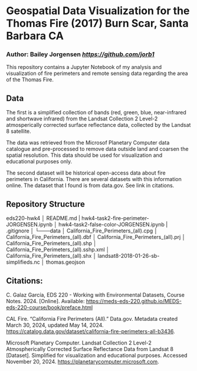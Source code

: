 # Geospatial Data Visualization for the Thomas Fire (2017) Burn Scar, Santa Barbara CA
### Author: Bailey Jorgensen *https://github.com/jorb1*

This repository contains a Jupyter Notebook of my analysis and visualization of fire perimeters and remote sensing data regarding the area of the Thomas Fire. 

## Data
The first is a simplified collection of bands (red, green, blue, near-infrared and shortwave infrared) from the Landsat Collection 2 Level-2 atmosperically corrected surface reflectance data, collected by the Landsat 8 satellite.

The data was retrieved from the Microsof Planetary Computer data catalogue and pre-processed to remove data outside land and coarsen the spatial resolution. This data should be used for visualization and educational purposes only.

The second dataset will be historical open-access data about fire perimeters in California. There are several datasets with this information online. The dataset that I found is from data.gov. See link in citations.

## Repository Structure

eds220-hwk4
│   README.md
|   hwk4-task2-fire-perimeter-JORGENSEN.ipynb
│   hwk4-task2-false-color-JORGENSEN.ipynb
|   .gitignore
│
└───data
    │   California_Fire_Perimeters_(all).cpg
    │   California_Fire_Perimeters_(all).dbf
    │   California_Fire_Perimeters_(all).prj
    │   California_Fire_Perimeters_(all).shp
    │   California_Fire_Perimeters_(all).sshp.xml
    │   California_Fire_Perimeters_(all).shx
    │   landsat8-2018-01-26-sb-simplifieds.nc
    │   thomas.geojson

## Citations:

C. Galaz García, EDS 220 - Working with Environmental Datasets, Course Notes. 2024. [Online]. Available: https://meds-eds-220.github.io/MEDS-eds-220-course/book/preface.html

CAL Fire. “California Fire Perimeters (All).” Data.gov. Metadata created March 30, 2024, updated May 14, 2024. https://catalog.data.gov/dataset/california-fire-perimeters-all-b3436.

Microsoft Planetary Computer. Landsat Collection 2 Level-2 Atmospherically Corrected Surface Reflectance Data from Landsat 8 [Dataset]. Simplified for visualization and educational purposes. Accessed November 20, 2024. https://planetarycomputer.microsoft.com.
